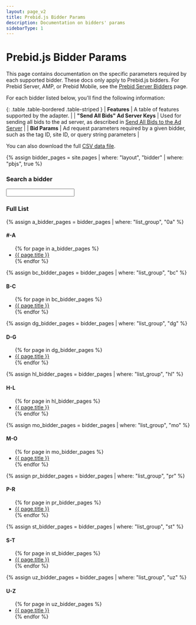 ```yaml
---
layout: page_v2
title: Prebid.js Bidder Params
description: Documentation on bidders' params
sidebarType: 1
---
```


# Prebid.js Bidder Params

This page contains documentation on the specific parameters required by each supported bidder.
These docs only apply to Prebid.js bidders. For Prebid Server, AMP, or Prebid Mobile, see the
[Prebid Server Bidders](/dev-docs/pbs-bidders.html) page.

For each bidder listed below, you'll find the following information:

{: .table .table-bordered .table-striped }
| **Features**                     | A table of features supported by the adapter.  |
| **"Send All Bids" Ad Server Keys**  | Used for sending all bids to the ad server, as described in [Send All Bids to the Ad Server]({{site.baseurl}}/adops/send-all-bids-adops.html) |
| **Bid Params**                      | Ad request parameters required by a given bidder, such as the tag ID, site ID, or query string parameters                                     |

You can also download the full <a href="/dev-docs/bidder-data.csv" download>CSV data file</a>.


{% assign bidder_pages = site.pages | where: "layout", "bidder" | where: "pbjs", true %}

### Search a bidder

<input type="text" id="bidder-filter">
<script src="https://cdnjs.cloudflare.com/ajax/libs/awesomplete/1.1.5/awesomplete.min.js" integrity="sha512-HcBl0GSJvt4Qecm4srHapirUx0HJDi2zYXm6KUKNNUGdTIN9cBwakVZHWmRVj4MKgy1AChqhWGYcMDbRKgO0zg==" crossorigin="anonymous"></script>
<link rel="stylesheet" href="https://cdnjs.cloudflare.com/ajax/libs/awesomplete/1.1.5/awesomplete.base.min.css" integrity="sha512-t0hUJOPdC9TpmRKiSn6Y16wYcQeTMDzUl5cp7QAankOkk2H0NPh7nbrBndyJao/1pCphzbbQ0Fhtci+ZliQBJg==" crossorigin="anonymous" />
<script>
var BidderList = [
{% for page in bidder_pages %}{ label: '{{ page.title }}', value: '/dev-docs/bidders/{{ page.biddercode }}' },
{% endfor %}
];
var input = document.getElementById('bidder-filter');
new Awesomplete(input, { 
  list: BidderList,
  replace: function(item) {
    this.input.value = item.label;
  }
});
input.addEventListener('awesomplete-select', function(event) { 
  document.location = document.location.origin + event.text.value;
});
</script>

<div class="c-bidder-list-group" markdown="1">

### Full List

{% assign a_bidder_pages = bidder_pages | where: "list_group", "0a" %}
#### #-A
<ul class="c-bidder-list">
{% for page in a_bidder_pages %}
<li>
<a href="bidders/{{ page.biddercode }}">{{ page.title }}</a>
</li>
{% endfor %}
</ul>

{% assign bc_bidder_pages = bidder_pages | where: "list_group", "bc" %}
#### B-C
<ul class="c-bidder-list">
{% for page in bc_bidder_pages %}
<li>
<a href="bidders/{{ page.biddercode }}">{{ page.title }}</a>
</li>
{% endfor %}
</ul>

{% assign dg_bidder_pages = bidder_pages | where: "list_group", "dg" %}
#### D-G
<ul class="c-bidder-list">
{% for page in dg_bidder_pages %}
<li>
<a href="bidders/{{ page.biddercode }}">{{ page.title }}</a>
</li>
{% endfor %}
</ul>

{% assign hl_bidder_pages = bidder_pages | where: "list_group", "hl" %}
#### H-L
<ul class="c-bidder-list">
{% for page in hl_bidder_pages %}
<li>
<a href="bidders/{{ page.biddercode }}">{{ page.title }}</a>
</li>
{% endfor %}
</ul>

{% assign mo_bidder_pages = bidder_pages | where: "list_group", "mo" %}
#### M-O
<ul class="c-bidder-list">
{% for page in mo_bidder_pages %}
<li>
<a href="bidders/{{ page.biddercode }}">{{ page.title }}</a>
</li>
{% endfor %}
</ul>

{% assign pr_bidder_pages = bidder_pages | where: "list_group", "pr" %}
#### P-R
<ul class="c-bidder-list">
{% for page in pr_bidder_pages %}
<li>
<a href="bidders/{{ page.biddercode }}">{{ page.title }}</a>
</li>
{% endfor %}
</ul>

{% assign st_bidder_pages = bidder_pages | where: "list_group", "st" %}
#### S-T
<ul class="c-bidder-list">
{% for page in st_bidder_pages %}
<li>
<a href="bidders/{{ page.biddercode }}">{{ page.title }}</a>
</li>
{% endfor %}
</ul>

{% assign uz_bidder_pages = bidder_pages | where: "list_group", "uz" %}
#### U-Z
<ul class="c-bidder-list">
{% for page in uz_bidder_pages %}
<li>
<a href="bidders/{{ page.biddercode }}">{{ page.title }}</a>
</li>
{% endfor %}
</ul>
</div>
